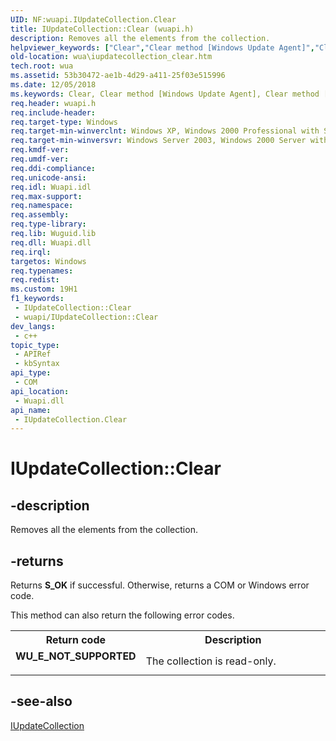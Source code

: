 ```yaml
---
UID: NF:wuapi.IUpdateCollection.Clear
title: IUpdateCollection::Clear (wuapi.h)
description: Removes all the elements from the collection.
helpviewer_keywords: ["Clear","Clear method [Windows Update Agent]","Clear method [Windows Update Agent]","IUpdateCollection interface","IUpdateCollection interface [Windows Update Agent]","Clear method","IUpdateCollection.Clear","IUpdateCollection::Clear","wua.iupdatecollection_clear","wuapi/IUpdateCollection::Clear"]
old-location: wua\iupdatecollection_clear.htm
tech.root: wua
ms.assetid: 53b30472-ae1b-4d29-a411-25f03e515996
ms.date: 12/05/2018
ms.keywords: Clear, Clear method [Windows Update Agent], Clear method [Windows Update Agent],IUpdateCollection interface, IUpdateCollection interface [Windows Update Agent],Clear method, IUpdateCollection.Clear, IUpdateCollection::Clear, wua.iupdatecollection_clear, wuapi/IUpdateCollection::Clear
req.header: wuapi.h
req.include-header: 
req.target-type: Windows
req.target-min-winverclnt: Windows XP, Windows 2000 Professional with SP3 [desktop apps only]
req.target-min-winversvr: Windows Server 2003, Windows 2000 Server with SP3 [desktop apps only]
req.kmdf-ver: 
req.umdf-ver: 
req.ddi-compliance: 
req.unicode-ansi: 
req.idl: Wuapi.idl
req.max-support: 
req.namespace: 
req.assembly: 
req.type-library: 
req.lib: Wuguid.lib
req.dll: Wuapi.dll
req.irql: 
targetos: Windows
req.typenames: 
req.redist: 
ms.custom: 19H1
f1_keywords:
 - IUpdateCollection::Clear
 - wuapi/IUpdateCollection::Clear
dev_langs:
 - c++
topic_type:
 - APIRef
 - kbSyntax
api_type:
 - COM
api_location:
 - Wuapi.dll
api_name:
 - IUpdateCollection.Clear
---
```


# IUpdateCollection::Clear


## -description

Removes all the elements from the collection.



## -returns

Returns <b>S_OK</b> if successful. Otherwise, returns a COM or Windows error code. 

This method can also return the following error codes.

<table>
<tr>
<th>Return code</th>
<th>Description</th>
</tr>
<tr>
<td width="40%">
<dl>
<dt><b>WU_E_NOT_SUPPORTED</b></dt>
</dl>
</td>
<td width="60%">
The collection is read-only.

</td>
</tr>
</table>

## -see-also

<a href="/windows/desktop/api/wuapi/nn-wuapi-iupdatecollection">IUpdateCollection</a>
